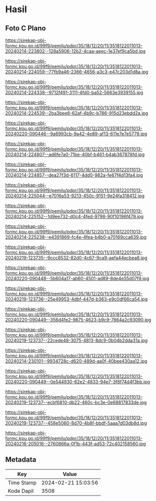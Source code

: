 # Hasil

## Foto C Plano

https://sirekap-obj-formc.kpu.go.id/99f9/pemilu/pdpr/35/18/12/20/11/3518122011013-20240214-223802--128a5906-12b2-4caa-aeec-1e37ef9ca5bd.jpg

https://sirekap-obj-formc.kpu.go.id/99f9/pemilu/pdpr/35/18/12/20/11/3518122011013-20240214-224059--77fb9a46-2366-4656-a3c3-e47c203d1d8a.jpg

https://sirekap-obj-formc.kpu.go.id/99f9/pemilu/pdpr/35/18/12/20/11/3518122011013-20240214-224338--9712f491-3111-4fd0-ba52-5663e3939155.jpg

https://sirekap-obj-formc.kpu.go.id/99f9/pemilu/pdpr/35/18/12/20/11/3518122011013-20240214-224539--2ba3bee6-62af-4b9c-b786-915d23ebdd2a.jpg

https://sirekap-obj-formc.kpu.go.id/99f9/pemilu/pdpr/35/18/12/20/11/3518122011013-20240220-090446--9a6993cb-9a42-4e89-af13-611e7e7e5779.jpg

https://sirekap-obj-formc.kpu.go.id/99f9/pemilu/pdpr/35/18/12/20/11/3518122011013-20240214-224807--ad6fe7a0-71be-40bf-b461-b4ab367878fd.jpg

https://sirekap-obj-formc.kpu.go.id/99f9/pemilu/pdpr/35/18/12/20/11/3518122011013-20240214-224857--dea27f3d-6117-4dd0-982a-fe67f4d13fa4.jpg

https://sirekap-obj-formc.kpu.go.id/99f9/pemilu/pdpr/35/18/12/20/11/3518122011013-20240214-225044--e7016a53-9213-450c-9151-9e24fa318412.jpg

https://sirekap-obj-formc.kpu.go.id/99f9/pemilu/pdpr/35/18/12/20/11/3518122011013-20240214-225152--1d9ee732-d0c4-4fed-9798-90f10196f479.jpg

https://sirekap-obj-formc.kpu.go.id/99f9/pemilu/pdpr/35/18/12/20/11/3518122011013-20240214-225238--e4391869-fc4e-4fea-b4b0-a70169cca639.jpg

https://sirekap-obj-formc.kpu.go.id/99f9/pemilu/pdpr/35/18/12/20/11/3518122011013-20240219-123735--9ccc8532-82d0-4c67-9ca9-aefa44ecbea8.jpg

https://sirekap-obj-formc.kpu.go.id/99f9/pemilu/pdpr/35/18/12/20/11/3518122011013-20240220-090448--5b604a17-ab60-4501-ad89-8de4e55d07f9.jpg

https://sirekap-obj-formc.kpu.go.id/99f9/pemilu/pdpr/35/18/12/20/11/3518122011013-20240219-123736--25e49953-4dbf-447d-b363-e9c0df66ca54.jpg

https://sirekap-obj-formc.kpu.go.id/99f9/pemilu/pdpr/35/18/12/20/11/3518122011013-20240220-090449--356d4fe2-9875-4623-b9c9-7664a2c93090.jpg

https://sirekap-obj-formc.kpu.go.id/99f9/pemilu/pdpr/35/18/12/20/11/3518122011013-20240219-123737--22cede48-3075-4813-8dc9-0b04b2dda31a.jpg

https://sirekap-obj-formc.kpu.go.id/99f9/pemilu/pdpr/35/18/12/20/11/3518122011013-20240214-230101--9934728c-d620-489d-aa0f-40bee430aa12.jpg

https://sirekap-obj-formc.kpu.go.id/99f9/pemilu/pdpr/35/18/12/20/11/3518122011013-20240220-090449--0e544930-62e2-4833-94e7-3f8f74d4f3bb.jpg

https://sirekap-obj-formc.kpu.go.id/99f9/pemilu/pdpr/35/18/12/20/11/3518122011013-20240219-123737--ecbf6810-db22-460c-bc3e-0e68817833de.jpg

https://sirekap-obj-formc.kpu.go.id/99f9/pemilu/pdpr/35/18/12/20/11/3518122011013-20240219-123737--458e5060-8d70-4b8f-bbdf-5aaa7d03db8d.jpg

https://sirekap-obj-formc.kpu.go.id/99f9/pemilu/pdpr/35/18/12/20/11/3518122011013-20240216-205016--2760866a-0f1b-443f-ad53-72c402158560.jpg


## Metadata

| Key        | Value               |
| ---------- | ------------------- |
| Time Stamp | 2024-02-21 15:03:56 |
| Kode Dapil | 3508                |



